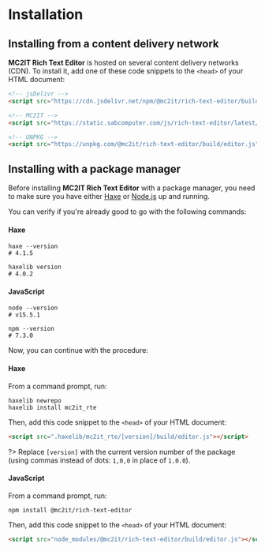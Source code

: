 # Installation

## Installing from a content delivery network
**MC2IT Rich Text Editor** is hosted on several content delivery networks (CDN).
To install it, add one of these code snippets to the `<head>` of your HTML document:

```html
<!-- jsDelivr -->
<script src="https://cdn.jsdelivr.net/npm/@mc2it/rich-text-editor/build/editor.js"></script>

<!-- MC2IT -->
<script src="https://static.sabcomputer.com/js/rich-text-editor/latest/editor.js"></script>

<!-- UNPKG -->
<script src="https://unpkg.com/@mc2it/rich-text-editor/build/editor.js"></script>
```

## Installing with a package manager
Before installing **MC2IT Rich Text Editor** with a package manager, you need to make sure you have either [Haxe](https://haxe.org) or [Node.js](https://nodejs.org) up and running.

You can verify if you're already good to go with the following commands:

<!-- tabs:start -->

#### **Haxe**
```shell
haxe --version
# 4.1.5

haxelib version
# 4.0.2
```

#### **JavaScript**
```shell
node --version
# v15.5.1

npm --version
# 7.3.0
```

<!-- tabs:end -->

Now, you can continue with the procedure:

<!-- tabs:start -->

#### **Haxe**
From a command prompt, run:

```shell
haxelib newrepo
haxelib install mc2it_rte
```

Then, add this code snippet to the `<head>` of your HTML document:

```html
<script src=".haxelib/mc2it_rte/[version]/build/editor.js"></script>
```

?> Replace `[version]` with the current version number of the package (using commas instead of dots: `1,0,0` in place of `1.0.0`).

#### **JavaScript**
From a command prompt, run:

```shell
npm install @mc2it/rich-text-editor
```

Then, add this code snippet to the `<head>` of your HTML document:

```html
<script src="node_modules/@mc2it/rich-text-editor/build/editor.js"></script>
```

<!-- tabs:end -->
